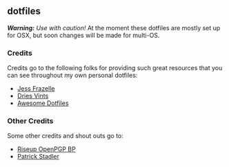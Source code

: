 ## dotfiles

***Warning:*** *Use with caution!* At the moment these dotfiles are mostly set up for OSX, but soon changes will be made for multi-OS.

### Credits

Credits go to the following folks for providing such great resources that you can see throughout my own personal dotfiles:

* [Jess Frazelle](https://github.com/jessfraz/dotfiles)
* [Dries Vints](https://github.com/driesvints/dotfiles)
* [Awesome Dotfiles](https://github.com/webpro/awesome-dotfiles)

### Other Credits

Some other credits and shout outs go to:

* [Riseup OpenPGP BP](https://help.riseup.net/en/security/message-security/openpgp/best-practices)
* [Patrick Stadler](https://github.com/pstadler/keybase-gpg-github)

